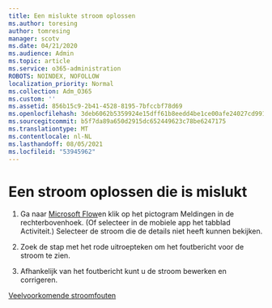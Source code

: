 ```yaml
---
title: Een mislukte stroom oplossen
ms.author: toresing
author: tomresing
manager: scotv
ms.date: 04/21/2020
ms.audience: Admin
ms.topic: article
ms.service: o365-administration
ROBOTS: NOINDEX, NOFOLLOW
localization_priority: Normal
ms.collection: Adm_O365
ms.custom: ''
ms.assetid: 856b15c9-2b41-4528-8195-7bfccbf78d69
ms.openlocfilehash: 3deb6062b5359924e15dff61b8eedd4be1ce00afe24027cd9917271bd5bbe48d
ms.sourcegitcommit: b5f7da89a650d2915dc652449623c78be6247175
ms.translationtype: MT
ms.contentlocale: nl-NL
ms.lasthandoff: 08/05/2021
ms.locfileid: "53945962"
---
```

# <a name="fix-a-flow-that-failed"></a>Een stroom oplossen die is mislukt

1. Ga naar [Microsoft Flow](https://flow.microsoft.com/)en klik op het pictogram Meldingen in de rechterbovenhoek. (Of selecteer in de mobiele app het tabblad Activiteit.) Selecteer de stroom die de details niet heeft kunnen bekijken.
    
2. Zoek de stap met het rode uitroepteken om het foutbericht voor de stroom te zien.
    
3. Afhankelijk van het foutbericht kunt u de stroom bewerken en corrigeren. 
    
[Veelvoorkomende stroomfouten](https://go.microsoft.com/fwlink/?linkid=872110)
  

